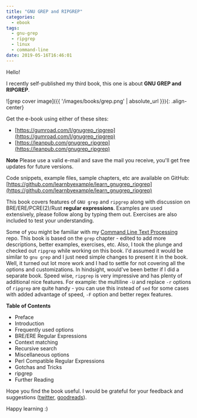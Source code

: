 ```yaml
---
title: "GNU GREP and RIPGREP"
categories:
  - ebook
tags:
  - gnu-grep
  - ripgrep
  - linux
  - command-line
date: 2019-05-16T16:46:01
---
```


Hello!

I recently self-published my third book, this one is about **GNU GREP and RIPGREP**.

![grep cover image]({{ '/images/books/grep.png' | absolute_url }}){: .align-center}

Get the e-book using either of these sites:

* [https://gumroad.com/l/gnugrep_ripgrep](https://gumroad.com/l/gnugrep_ripgrep)
* [https://leanpub.com/gnugrep_ripgrep](https://leanpub.com/gnugrep_ripgrep)

**Note** Please use a valid e-mail and save the mail you receive, you'll get free updates for future versions.

Code snippets, example files, sample chapters, etc are available on GitHub: [https://github.com/learnbyexample/learn_gnugrep_ripgrep](https://github.com/learnbyexample/learn_gnugrep_ripgrep)

This book covers features of `GNU grep` and `ripgrep` along with discussion on BRE/ERE/PCRE(2)/Rust **regular expressions**. Examples are used extensively, please follow along by typing them out. Exercises are also included to test your understanding.

Some of you might be familiar with my [Command Line Text Processing](https://github.com/learnbyexample/Command-line-text-processing) repo. This book is based on the `grep` chapter - edited to add more descriptions, better examples, exercises, etc. Also, I took the plunge and checked out `ripgrep` while working on this book. I'd assumed it would be similar to `gnu grep` and I just need simple changes to present it in the book. Well, it turned out lot more work and I had to settle for not covering all the options and customizations. In hindsight, would've been better if I did a separate book. Speed wise, `ripgrep` is very impressive and has plenty of additional nice features. For example: the multiline `-U` and replace `-r` options of `ripgrep` are quite handy - you can use this instead of `sed` for some cases with added advantage of speed, `-F` option and better regex features.

**Table of Contents**

* Preface
* Introduction
* Frequently used options
* BRE/ERE Regular Expressions
* Context matching
* Recursive search
* Miscellaneous options
* Perl Compatible Regular Expressions
* Gotchas and Tricks
* ripgrep
* Further Reading

Hope you find the book useful. I would be grateful for your feedback and suggestions ([twitter](https://twitter.com/learn_byexample), [goodreads](https://www.goodreads.com/book/show/47406700-gnu-grep-and-ripgrep)).

Happy learning :)

